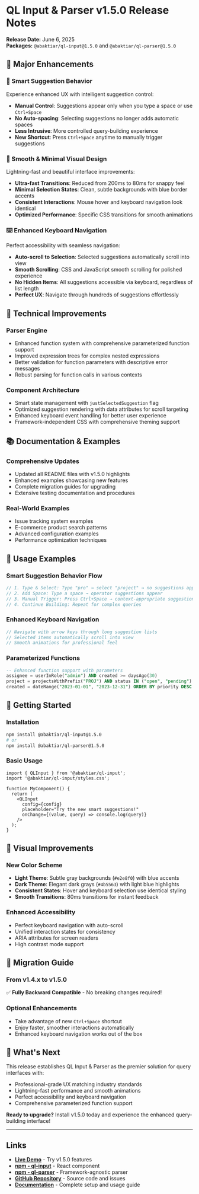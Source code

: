 # QL Input & Parser v1.5.0 Release Notes

**Release Date:** June 6, 2025  
**Packages:** `@abaktiar/ql-input@1.5.0` and `@abaktiar/ql-parser@1.5.0`

## 🎉 Major Enhancements

### 🎯 Smart Suggestion Behavior
Experience enhanced UX with intelligent suggestion control:
- **Manual Control**: Suggestions appear only when you type a space or use `Ctrl+Space`
- **No Auto-spacing**: Selecting suggestions no longer adds automatic spaces
- **Less Intrusive**: More controlled query-building experience
- **New Shortcut**: Press `Ctrl+Space` anytime to manually trigger suggestions

### 🚀 Smooth & Minimal Visual Design
Lightning-fast and beautiful interface improvements:
- **Ultra-fast Transitions**: Reduced from 200ms to 80ms for snappy feel
- **Minimal Selection States**: Clean, subtle backgrounds with blue border accents
- **Consistent Interactions**: Mouse hover and keyboard navigation look identical
- **Optimized Performance**: Specific CSS transitions for smooth animations

### ⌨️ Enhanced Keyboard Navigation
Perfect accessibility with seamless navigation:
- **Auto-scroll to Selection**: Selected suggestions automatically scroll into view
- **Smooth Scrolling**: CSS and JavaScript smooth scrolling for polished experience
- **No Hidden Items**: All suggestions accessible via keyboard, regardless of list length
- **Perfect UX**: Navigate through hundreds of suggestions effortlessly

## 🔧 Technical Improvements

### Parser Engine
- Enhanced function system with comprehensive parameterized function support
- Improved expression trees for complex nested expressions
- Better validation for function parameters with descriptive error messages
- Robust parsing for function calls in various contexts

### Component Architecture
- Smart state management with `justSelectedSuggestion` flag
- Optimized suggestion rendering with data attributes for scroll targeting
- Enhanced keyboard event handling for better user experience
- Framework-independent CSS with comprehensive theming support

## 📚 Documentation & Examples

### Comprehensive Updates
- Updated all README files with v1.5.0 highlights
- Enhanced examples showcasing new features
- Complete migration guides for upgrading
- Extensive testing documentation and procedures

### Real-World Examples
- Issue tracking system examples
- E-commerce product search patterns
- Advanced configuration examples
- Performance optimization techniques

## 🎯 Usage Examples

### Smart Suggestion Behavior Flow
```typescript
// 1. Type & Select: Type "pro" → select "project" → no suggestions appear
// 2. Add Space: Type a space → operator suggestions appear  
// 3. Manual Trigger: Press Ctrl+Space → context-appropriate suggestions show
// 4. Continue Building: Repeat for complex queries
```

### Enhanced Keyboard Navigation
```typescript
// Navigate with arrow keys through long suggestion lists
// Selected items automatically scroll into view
// Smooth animations for professional feel
```

### Parameterized Functions
```sql
-- Enhanced function support with parameters
assignee = userInRole("admin") AND created >= daysAgo(30)
project = projectsWithPrefix("PROJ") AND status IN ("open", "pending")
created = dateRange("2023-01-01", "2023-12-31") ORDER BY priority DESC
```

## 🚀 Getting Started

### Installation
```bash
npm install @abaktiar/ql-input@1.5.0
# or
npm install @abaktiar/ql-parser@1.5.0
```

### Basic Usage
```tsx
import { QLInput } from '@abaktiar/ql-input';
import '@abaktiar/ql-input/styles.css';

function MyComponent() {
  return (
    <QLInput
      config={config}
      placeholder="Try the new smart suggestions!"
      onChange={(value, query) => console.log(query)}
    />
  );
}
```

## 🎨 Visual Improvements

### New Color Scheme
- **Light Theme**: Subtle gray backgrounds (`#e2e8f0`) with blue accents
- **Dark Theme**: Elegant dark grays (`#4b5563`) with light blue highlights
- **Consistent States**: Hover and keyboard selection use identical styling
- **Smooth Transitions**: 80ms transitions for instant feedback

### Enhanced Accessibility
- Perfect keyboard navigation with auto-scroll
- Unified interaction states for consistency
- ARIA attributes for screen readers
- High contrast mode support

## 🔄 Migration Guide

### From v1.4.x to v1.5.0
✅ **Fully Backward Compatible** - No breaking changes required!

### Optional Enhancements
- Take advantage of new `Ctrl+Space` shortcut
- Enjoy faster, smoother interactions automatically
- Enhanced keyboard navigation works out of the box

## 🎯 What's Next

This release establishes QL Input & Parser as the premier solution for query interfaces with:
- Professional-grade UX matching industry standards
- Lightning-fast performance and smooth animations  
- Perfect accessibility and keyboard navigation
- Comprehensive parameterized function support

**Ready to upgrade?** Install v1.5.0 today and experience the enhanced query-building interface!

---

## Links
- **[Live Demo](https://ql-input.netlify.app/)** - Try v1.5.0 features
- **[npm - ql-input](https://www.npmjs.com/package/@abaktiar/ql-input)** - React component
- **[npm - ql-parser](https://www.npmjs.com/package/@abaktiar/ql-parser)** - Framework-agnostic parser
- **[GitHub Repository](https://github.com/abaktiar/ql-input)** - Source code and issues
- **[Documentation](README.md)** - Complete setup and usage guide

